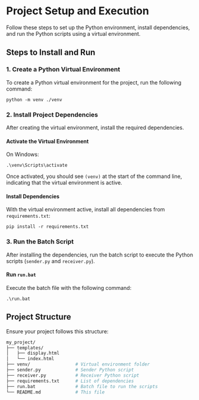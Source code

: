 # Project Setup and Execution

Follow these steps to set up the Python environment, install dependencies, and run the Python scripts using a virtual environment.

## Steps to Install and Run

### 1. Create a Python Virtual Environment

To create a Python virtual environment for the project, run the following command:

`python -m venv ./venv`


### 2. Install Project Dependencies

After creating the virtual environment, install the required dependencies.

#### Activate the Virtual Environment

On Windows:

`.\venv\Scripts\activate`


Once activated, you should see `(venv)` at the start of the command line, indicating that the virtual environment is active.

#### Install Dependencies

With the virtual environment active, install all dependencies from `requirements.txt`:

`pip install -r requirements.txt`


### 3. Run the Batch Script

After installing the dependencies, run the batch script to execute the Python scripts (`sender.py` and `receiver.py`).

#### Run `run.bat`

Execute the batch file with the following command:

`.\run.bat`

## Project Structure

Ensure your project follows this structure:

```bash
my_project/
├── templates/
│   ├── display.html
│   └── index.html
├── venv/                 # Virtual environment folder
├── sender.py             # Sender Python script
├── receiver.py           # Receiver Python script
├── requirements.txt      # List of dependencies
├── run.bat               # Batch file to run the scripts
└── README.md             # This file
```
